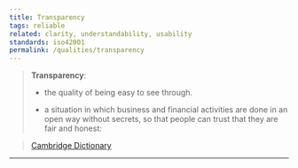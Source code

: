 ```yaml
---
title: Transparency
tags: reliable 
related: clarity, understandability, usability
standards: iso42001
permalink: /qualities/transparency
---
```


>**Transparency**:
>
>* the quality of being easy to see through.
>
>* a situation in which business and financial activities are done in an open way without secrets, so that people can trust that they are fair and honest:

>[Cambridge Dictionary](https://dictionary.cambridge.org/dictionary/english/transparency)

<hr class="with-no-margin"/>

